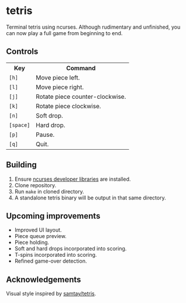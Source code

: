 # tetris
Terminal tetris using ncurses. Although rudimentary and unfinished, you can now play a full game from beginning to end.

## Controls

<table>
  <!-- <colgroup><col style="text-align:center"><col></colgroup> <!-- not working for some reason -->
  <tr><th>Key</th> <th>Command</th></tr>
  <tr><td><code>[h]</code></td> <td>Move piece left.</td></tr>
  <tr><td><code>[l]</code></td> <td>Move piece right.</td></tr>
  <tr><td><code>[j]</code></td> <td>Rotate piece counter-clockwise.</td></tr>
  <tr><td><code>[k]</code></td> <td>Rotate piece clockwise.</td></tr>
  <tr><td><code>[n]</code></td> <td>Soft drop.</td></tr>
  <tr><td><code>[space]</code></td> <td>Hard drop.</td></tr>
  <tr><td><code>[p]</code></td> <td>Pause.</td></tr>
  <tr><td><code>[q]</code></td> <td>Quit.</td></td>
</table>

## Building
1. Ensure [ncurses developer libraries](https://ostechnix.com/how-to-install-ncurses-library-in-linux/) are installed.
2. Clone repository.
2. Run `make` in cloned directory.
3. A standalone tetris binary will be output in that same directory.

## Upcoming improvements

- Improved UI layout.
- Piece queue preview.
- Piece holding.
- Soft and hard drops incorporated into scoring.
- T-spins incorporated into scoring.
- Refined game-over detection.

## Acknowledgements
Visual style inspired by [samtay/tetris](https://github.com/samtay/tetris).
